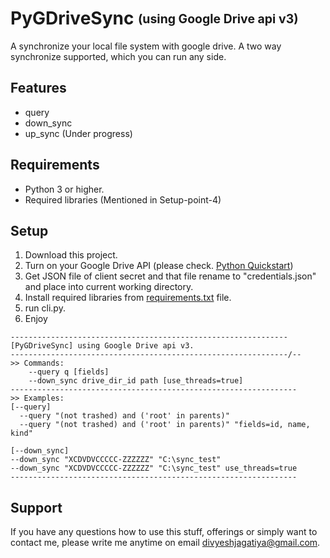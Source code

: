 # PyGDriveSync <sub><sup>(using Google Drive api v3)</sup></sub>
A synchronize your local file system with google drive. A two way synchronize supported, which you can run any side.

## Features
- query
- down_sync
- up_sync (Under progress)

## Requirements
- Python 3 or higher.
- Required libraries (Mentioned in Setup-point-4)


## Setup
1. Download this project.
2. Turn on your Google Drive API (please check. [Python Quickstart](https://developers.google.com/drive/api/v3/quickstart/python))
3. Get JSON file of client secret and that file rename to "credentials.json" and place into current working directory. 
4. Install required libraries from [requirements.txt](requirements.txt) file.
5. run cli.py.
6. Enjoy

```
--------------------------------------------------------------
[PyGDriveSync] using Google Drive api v3.
--------------------------------------------------------------/--
>> Commands:
    --query q [fields]
    --down_sync drive_dir_id path [use_threads=true]
----------------------------------------------------------------
>> Examples:
[--query]
  --query "(not trashed) and ('root' in parents)"
  --query "(not trashed) and ('root' in parents)" "fields=id, name, kind"

[--down_sync]
--down_sync "XCDVDVCCCCC-ZZZZZZ" "C:\sync_test"
--down_sync "XCDVDVCCCCC-ZZZZZZ" "C:\sync_test" use_threads=true
----------------------------------------------------------------
```

## Support

If you have any questions how to use this stuff, offerings or simply want to contact me, please write me anytime on email [divyeshjagatiya@gmail.com](mailto:divyeshjagatiya@gmail.com).
